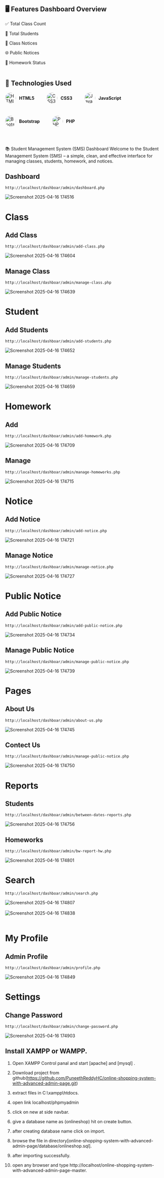 ## 🖥️ Features Dashboard Overview

✅ Total Class Count

👥 Total Students

📢 Class Notices

🌐 Public Notices

📝 Homework Status <br><br>

## 🔧 Technologies Used
<p style="display: flex; align-items: center; flex-wrap: wrap; gap: 40px;">
  <span style="display: flex; align-items: center; gap: 10px;">
    <img src="https://cdn.jsdelivr.net/gh/devicons/devicon/icons/html5/html5-original.svg" width="35" height="35" style="border-radius: 50%;" alt="HTML5"/>
    <strong>HTML5</strong>
  </span>
  <span style="display: flex; align-items: center; gap: 10px;">
    <img src="https://cdn.jsdelivr.net/gh/devicons/devicon/icons/css3/css3-original.svg" width="35" height="35" style="border-radius: 50%;" alt="CSS3"/>
    <strong>CSS3</strong>
  </span>
  <span style="display: flex; align-items: center; gap: 10px;">
    <img src="https://cdn.jsdelivr.net/gh/devicons/devicon/icons/javascript/javascript-original.svg" width="35" height="35" style="border-radius: 50%;" alt="JavaScript"/>
    <strong>JavaScript</strong>
  </span>
  <span style="display: flex; align-items: center; gap: 10px;">
    <img src="https://cdn.jsdelivr.net/gh/devicons/devicon/icons/bootstrap/bootstrap-original.svg" width="35" height="35" style="border-radius: 50%;" alt="Bootstrap"/>
    <strong>Bootstrap</strong>
  </span>
  <span style="display: flex; align-items: center; gap: 10px;">
    <img src="https://cdn.jsdelivr.net/gh/devicons/devicon/icons/php/php-original.svg" width="35" height="35" style="border-radius: 50%;" alt="PHP"/>
    <strong>PHP</strong>
  </span>
</p> <br><br>

📚 Student Management System (SMS) Dashboard
Welcome to the Student Management System (SMS) – a simple, clean, and effective interface for managing classes, students, homework, and notices.

 ## Dashboard
    http://localhost/dashboar/admin/dashboard.php
![Screenshot 2025-04-16 174516](https://github.com/user-attachments/assets/7f33cc9a-c98c-42ba-9373-1ac03713064c)

# Class
   ## Add Class
    http://localhost/dashboar/admin/add-class.php 
![Screenshot 2025-04-16 174604](https://github.com/user-attachments/assets/a7dff674-310d-4129-aa3c-32f49c81cc38)
   ## Manage Class
    http://localhost/dashboar/admin/manage-class.php 
![Screenshot 2025-04-16 174639](https://github.com/user-attachments/assets/64fb4f45-0d85-41ca-a6d5-8e927c0c683d)

# Student
   ## Add Students
    http://localhost/dashboar/admin/add-students.php
![Screenshot 2025-04-16 174652](https://github.com/user-attachments/assets/73d9fb01-0038-4595-84a6-9bb5737b25f0)

   ## Manage Students 
    http://localhost/dashboar/admin/manage-students.php 
![Screenshot 2025-04-16 174659](https://github.com/user-attachments/assets/c81e04b1-88af-4f36-a467-73bca2784f31)

# Homework
   ## Add
    http://localhost/dashboar/admin/add-homework.php
![Screenshot 2025-04-16 174709](https://github.com/user-attachments/assets/121a899c-87ee-41d2-8595-56571435139c)

   ## Manage 
    http://localhost/dashboar/admin/manage-homeworks.php
![Screenshot 2025-04-16 174715](https://github.com/user-attachments/assets/62d084cf-45f7-44ca-ba58-ddde563001ab)

# Notice 
   ## Add Notice 
    http://localhost/dashboar/admin/add-notice.php
![Screenshot 2025-04-16 174721](https://github.com/user-attachments/assets/f469a11e-5ccc-4de7-9021-393f2b9a5b18)

   ## Manage Notice 
    http://localhost/dashboar/admin/manage-notice.php
![Screenshot 2025-04-16 174727](https://github.com/user-attachments/assets/63f3b7a9-b503-486b-8c0f-fa31c03705ec)

# Public Notice 
   ## Add Public Notice 
    http://localhost/dashboar/admin/add-public-notice.php
![Screenshot 2025-04-16 174734](https://github.com/user-attachments/assets/c0d4c23e-c9e0-420f-903b-66cb33da8d6b)

   ## Manage Public Notice 
    http://localhost/dashboar/admin/manage-public-notice.php
![Screenshot 2025-04-16 174739](https://github.com/user-attachments/assets/5b30156b-b57f-451c-9b29-f8d412e95b5a)

# Pages
   ## About Us 
    http://localhost/dashboar/admin/about-us.php
![Screenshot 2025-04-16 174745](https://github.com/user-attachments/assets/159e880c-28c4-4f5e-8999-ded21d1232ab)

   ## Contect Us 
    http://localhost/dashboar/admin/manage-public-notice.php
![Screenshot 2025-04-16 174750](https://github.com/user-attachments/assets/a64e9da6-d3db-4c08-b585-c1015ffe1857)

# Reports
   ## Students
    http://localhost/dashboar/admin/between-dates-reports.php
![Screenshot 2025-04-16 174756](https://github.com/user-attachments/assets/ffa913e5-3b11-4186-a87c-643bb52fdef3)

   ## Homeworks
    http://localhost/dashboar/admin/bw-report-hw.php
![Screenshot 2025-04-16 174801](https://github.com/user-attachments/assets/7db8ed9d-eb5e-44a5-b212-7349a1376111)

# Search
    http://localhost/dashboar/admin/search.php
![Screenshot 2025-04-16 174807](https://github.com/user-attachments/assets/bbc339ff-0815-4e2a-b17d-263db92b5f2d)
<br><br>
![Screenshot 2025-04-16 174838](https://github.com/user-attachments/assets/409ab36d-102d-4d53-9788-9f6ead77b977)
<br><br>
# My Profile
   ## Admin Profile
    http://localhost/dashboar/admin/profile.php
![Screenshot 2025-04-16 174849](https://github.com/user-attachments/assets/8640bc51-9c18-4918-b7b1-cadbb7e24ade)

# Settings
   ## Change Password
    http://localhost/dashboar/admin/change-password.php
![Screenshot 2025-04-16 174903](https://github.com/user-attachments/assets/1fbff63c-e352-408f-a9bc-bad254d0e893)


## Install XAMPP or WAMPP.

1. Open XAMPP Control panal and start [apache] and [mysql] .

2. Download project from github(https://github.com/PuneethReddyHC/online-shopping-system-with-advanced-admin-page.git)

3. extract files in C:\xampp\htdocs.

4. open link localhost/phpmyadmin

5. click on new at side navbar.

6. give a database name as (onlineshop) hit on create button.

7. after creating database name click on import.

8. browse the file in directory[online-shopping-system-with-advanced-admin-page/database/onlineshop.sql].

9. after importing successfully.

10. open any browser and type http://localhost/online-shopping-system-with-advanced-admin-page-master.









   
